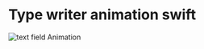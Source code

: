 # Type writer animation swift
 
![text field Animation](https://user-images.githubusercontent.com/35574940/214271814-50669386-809c-4fad-9807-6991d9008c01.gif)
